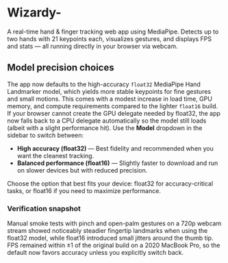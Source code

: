 # Wizardy-
A real-time hand &amp; finger tracking web app using MediaPipe. Detects up to two hands with 21 keypoints each, visualizes gestures, and displays FPS and stats — all running directly in your browser via webcam.

## Model precision choices

The app now defaults to the high-accuracy <code>float32</code> MediaPipe Hand Landmarker model, which yields more stable keypoints for fine gestures and small motions. This comes with a modest increase in load time, GPU memory, and compute requirements compared to the lighter <code>float16</code> build. If your browser cannot create the GPU delegate needed by float32, the app now falls back to a CPU delegate automatically so the model still loads (albeit with a slight performance hit). Use the **Model** dropdown in the sidebar to switch between:

- **High accuracy (float32)** — Best fidelity and recommended when you want the cleanest tracking.
- **Balanced performance (float16)** — Slightly faster to download and run on slower devices but with reduced precision.

Choose the option that best fits your device: float32 for accuracy-critical tasks, or float16 if you need to maximize performance.

### Verification snapshot

Manual smoke tests with pinch and open-palm gestures on a 720p webcam stream showed noticeably steadier fingertip landmarks when using the float32 model, while float16 introduced small jitters around the thumb tip. FPS remained within ±1 of the original build on a 2020 MacBook Pro, so the default now favors accuracy unless you explicitly switch back.
